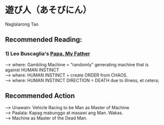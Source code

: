 # 遊び人（あそびにん）
Naglalarong Tao

## Recommended Reading:
### 1) Leo Buscaglia's [Papa, My Father](https://www.amazon.com/Papa-My-Father-Celebration-Dads/dp/1556420870)
--> where: Gambling Machine = “randomly” generating machine that is against HUMAN INSTINCT<br/>
--> where: HUMAN INSTINCT = create ORDER from CHAOS.<br/>
--> where: HUMAN INSTINCT DIRECTION = DEATH due to illness, et cetera;

## Recommended Action
--> Unawain: Vehicle Racing to be Man as Master of Machine<br/>
--> Paalala: Kapag mabunggo at masawi ang Man. Wakas.<br/>
--> Machine as Master of the Dead Man.<br/>
